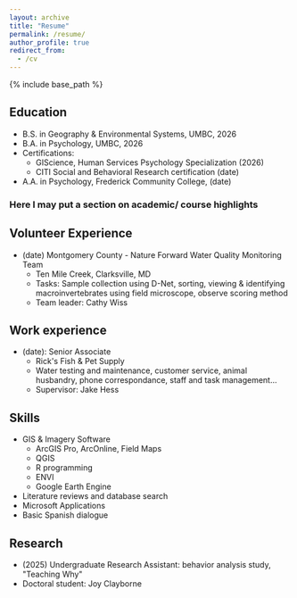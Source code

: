 ```yaml
---
layout: archive
title: "Resume"
permalink: /resume/
author_profile: true
redirect_from:
  - /cv
---
```


{% include base_path %}

## Education

* B.S. in Geography & Environmental Systems, UMBC, 2026
* B.A. in Psychology, UMBC, 2026
* Certifications:
  * GIScience, Human Services Psychology Specialization (2026)
  * CITI Social and Behavioral Research certification (date)
* A.A. in Psychology, Frederick Community College, (date)

### Here I may put a section on academic/ course highlights

## Volunteer Experience

* (date) Montgomery County - Nature Forward Water Quality Monitoring Team
  * Ten Mile Creek, Clarksville, MD
  * Tasks: Sample collection using D-Net, sorting, viewing & identifying macroinvertebrates using field microscope, observe scoring method
  * Team leader: Cathy Wiss
 
## Work experience

* (date): Senior Associate
  * Rick's Fish & Pet Supply
  * Water testing and maintenance, customer service, animal husbandry, phone correspondance, staff and task management...
  * Supervisor: Jake Hess
  
## Skills

* GIS & Imagery Software
  * ArcGIS Pro, ArcOnline, Field Maps
  * QGIS
  * R programming
  * ENVI
  * Google Earth Engine
* Literature reviews and database search
* Microsoft Applications
* Basic Spanish dialogue
  
## Research

* (2025) Undergraduate Research Assistant: behavior analysis study, "Teaching Why"
* Doctoral student: Joy Clayborne
